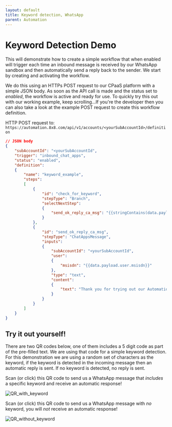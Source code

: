 ```yaml
---
layout: default
title: Keyword detection, WhatsApp
parent: Automation
---
```


# Keyword Detection Demo

This will demonstrate how to create a simple workflow that when enabled will trigger each time an inbound message is received by our WhatsApp sandbox and then automatically send a reply back to the sender.
We start by creating and activating the workflow.

We do this using an HTTPs POST request to our CPaaS platform with a simple JSON body.  As soon as the API call is made and the status set to _enabled_, the workflow is active and ready for use.
To quickly try this out with our working example, keep scrolling...If you're the developer then you can also take a look at the example POST request to create this workflow definition.

HTTP POST request to: `https://automation.8x8.com/api/v1/accounts/<yourSubAccountId>/definition`
```json
// JSON body
{
    "subAccountId": "<yourSubAccountId",
    "trigger": "inbound_chat_apps",
    "status": "enabled",
    "definition":
    {
        "name": "keyword_example",
        "steps":
        [
            {
                "id": "check_for_keyword",
                "stepType": "Branch",
                "selectNextStep":
                {
                    "send_ok_reply_ca_msg": "{{stringContains(data.payload.content.text, '<yourKeyword>')}}",
                }
            },
            {
                "id": "send_ok_reply_ca_msg",
                "stepType": "ChatAppsMessage",
                "inputs":
                {
                    "subAccountId": "<yourSubAccountId",
                    "user":
                    {
                        "msisdn": "{{data.payload.user.msisdn}}"
                    },
                    "type": "text",
                    "content":
                    {
                        "text": "Thank you for trying out our Automation API demo, you sent the correct keyword!"
                    }
                }
            }
        ]
    }
}
```

## Try it out yourself!

There are two QR codes below, one of them includes a 5 digit code as part of the pre-filled text.  We are using that code for a simple keyword detection.  For this demonstration we are using a random set of characters as the keyword, if the keyword is detected in the incoming message then an automatic reply is sent.  If no keyword is detected, no reply is sent.

Scan (or click) this QR code to send us a WhatsApp message that _includes_ a specific keyword and receive an automatic response!

![QR_with_keyword](https://mlwrogers.github.io/pages-sandbox/image_assets/OFMUAVJ2CDYSP1_with_keyword.png)

Scan (or click) this QR code to send us a WhatsApp message with _no_ keyword, you will _not_ receive an automatic response!

![QR_without_keyword](https://mlwrogers.github.io/pages-sandbox/image_assets/HK7HY7VU5EPYN1_without_keyword.png)
